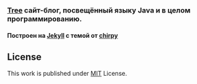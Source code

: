 ### [Tree] сайт-блог, посвещённый языку Java и в целом программированию.
#### Построен на [Jekyll] с темой от [chirpy]

## License

This work is published under [MIT][mit] License.

[Tree]: https://muromtsev.github.io/
[Jekyll]: https://jekyllrb.com/
[gem]: https://rubygems.org/gems/jekyll-theme-chirpy
[chirpy]: https://github.com/cotes2020/jekyll-theme-chirpy/
[CD]: https://en.wikipedia.org/wiki/Continuous_deployment
[mit]: https://github.com/cotes2020/chirpy-starter/blob/master/LICENSE

